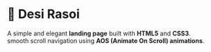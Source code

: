 # 🍲 Desi Rasoi

A simple and elegant **landing page** built with **HTML5** and **CSS3**.  
smooth scroll navigation using **AOS (Animate On Scroll) animations**.  
